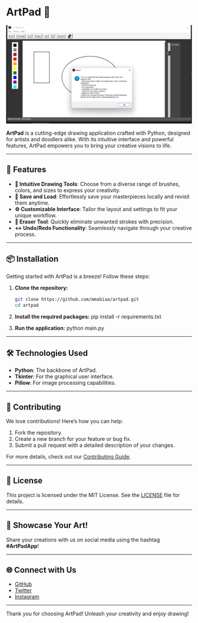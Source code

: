 
# ArtPad 🎨

![ArtPad Banner](https://github.com/Mmabiaa/ArtPad/blob/main/Art/art.png)

**ArtPad** is a cutting-edge drawing application crafted with Python, designed for artists and doodlers alike. With its intuitive interface and powerful features, ArtPad empowers you to bring your creative visions to life.

---

## 🚀 Features

- **🎨 Intuitive Drawing Tools**: Choose from a diverse range of brushes, colors, and sizes to express your creativity.
- **💾 Save and Load**: Effortlessly save your masterpieces locally and revisit them anytime.
- **⚙️ Customizable Interface**: Tailor the layout and settings to fit your unique workflow.
- **🧹 Eraser Tool**: Quickly eliminate unwanted strokes with precision.
- **↔️ Undo/Redo Functionality**: Seamlessly navigate through your creative process.

---

## 📦 Installation

Getting started with ArtPad is a breeze! Follow these steps:

1. **Clone the repository:**
   ```bash
   git clone https://github.com/mmabiaa/artpad.git
   cd artpad

2. **Install the required packages:**
     pip install -r requirements.txt

3. **Run the application:**
    python main.py


---

## 🛠️ Technologies Used

- **Python**: The backbone of ArtPad.
- **Tkinter**: For the graphical user interface.
- **Pillow**: For image processing capabilities.

---

## 🤝 Contributing

We love contributions! Here’s how you can help:

1. Fork the repository.
2. Create a new branch for your feature or bug fix.
3. Submit a pull request with a detailed description of your changes.

For more details, check out our [Contributing Guide](contributions.md).

---

## 📄 License

This project is licensed under the MIT License. See the [LICENSE](LICENSE) file for details.

---

## 🌟 Showcase Your Art!

Share your creations with us on social media using the hashtag **#ArtPadApp**!

---

## 🌐 Connect with Us

- [GitHub](https://github.com/Mmabiaa)
- [Twitter](https://twitter.com/mmabiaa)
- [Instagram](https://instagram.com/mmabiaa_)

---

Thank you for choosing ArtPad! Unleash your creativity and enjoy drawing!



   





   
